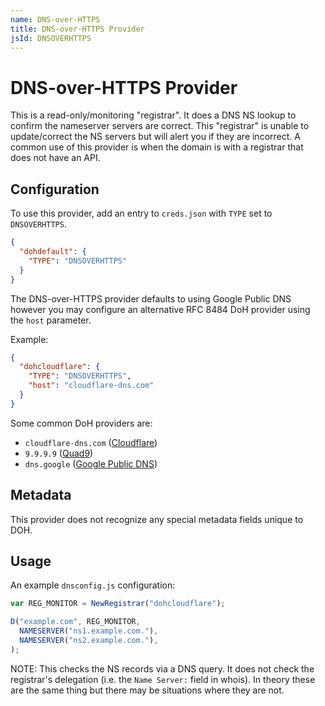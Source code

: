 ```yaml
---
name: DNS-over-HTTPS
title: DNS-over-HTTPS Provider
jsId: DNSOVERHTTPS
---
```

# DNS-over-HTTPS Provider

This is a read-only/monitoring "registrar". It does a DNS NS lookup to confirm the nameserver servers are correct. This "registrar" is unable to update/correct the NS servers but will alert you if they are incorrect. A common use of this provider is when the domain is with a registrar that does not have an API.

## Configuration

To use this provider, add an entry to `creds.json` with `TYPE` set to `DNSOVERHTTPS`.

```json
{
  "dohdefault": {
    "TYPE": "DNSOVERHTTPS"
  }
}
```

The DNS-over-HTTPS provider defaults to using Google Public DNS however you may configure an alternative RFC 8484 DoH provider using the `host` parameter.

Example:

```json
{
  "dohcloudflare": {
    "TYPE": "DNSOVERHTTPS",
    "host": "cloudflare-dns.com"
  }
}
```

Some common DoH providers are:

* `cloudflare-dns.com` ([Cloudflare](https://developers.cloudflare.com/1.1.1.1/dns-over-https))
* `9.9.9.9` ([Quad9](https://www.quad9.net/about/))
* `dns.google` ([Google Public DNS](https://developers.google.com/speed/public-dns/docs/doh))

## Metadata
This provider does not recognize any special metadata fields unique to DOH.

## Usage
An example `dnsconfig.js` configuration:

```javascript
var REG_MONITOR = NewRegistrar("dohcloudflare");

D("example.com", REG_MONITOR,
  NAMESERVER("ns1.example.com."),
  NAMESERVER("ns2.example.com."),
);
```

NOTE: This checks the NS records via a DNS query.  It does not check the
registrar's delegation (i.e. the `Name Server:` field in whois). In theory
these are the same thing but there may be situations where they are not.
